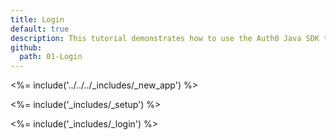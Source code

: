 ```yaml
---
title: Login
default: true
description: This tutorial demonstrates how to use the Auth0 Java SDK to add authentication and authorization to your Java Spring web app
github:
  path: 01-Login
---
```

<%= include('../../../_includes/_new_app') %>

<%= include('_includes/_setup') %>

<%= include('_includes/_login') %>
